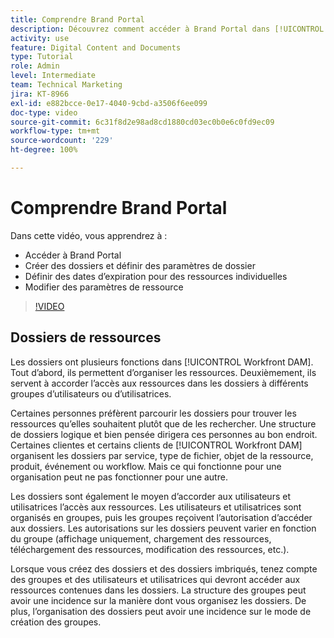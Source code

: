```yaml
---
title: Comprendre Brand Portal
description: Découvrez comment accéder à Brand Portal dans [!UICONTROL Workfront DAM], créez des dossiers, définissez des dates d’expiration pour chaque ressource et modifiez les paramètres de la ressource.
activity: use
feature: Digital Content and Documents
type: Tutorial
role: Admin
level: Intermediate
team: Technical Marketing
jira: KT-8966
exl-id: e882bcce-0e17-4040-9cbd-a3506f6ee099
doc-type: video
source-git-commit: 6c31f8d2e98ad8cd1880cd03ec0b0e6c0fd9ec09
workflow-type: tm+mt
source-wordcount: '229'
ht-degree: 100%

---
```


# Comprendre Brand Portal

Dans cette vidéo, vous apprendrez à :

* Accéder à Brand Portal
* Créer des dossiers et définir des paramètres de dossier
* Définir des dates d’expiration pour des ressources individuelles
* Modifier des paramètres de ressource

>[!VIDEO](https://video.tv.adobe.com/v/335229/?quality=12&learn=on)

## Dossiers de ressources

Les dossiers ont plusieurs fonctions dans [!UICONTROL Workfront DAM]. Tout d’abord, ils permettent d’organiser les ressources. Deuxièmement, ils servent à accorder l’accès aux ressources dans les dossiers à différents groupes d’utilisateurs ou d’utilisatrices.

Certaines personnes préfèrent parcourir les dossiers pour trouver les ressources qu’elles souhaitent plutôt que de les rechercher. Une structure de dossiers logique et bien pensée dirigera ces personnes au bon endroit. Certaines clientes et certains clients de [!UICONTROL Workfront DAM] organisent les dossiers par service, type de fichier, objet de la ressource, produit, événement ou workflow. Mais ce qui fonctionne pour une organisation peut ne pas fonctionner pour une autre.

Les dossiers sont également le moyen d’accorder aux utilisateurs et utilisatrices l’accès aux ressources. Les utilisateurs et utilisatrices sont organisés en groupes, puis les groupes reçoivent l’autorisation d’accéder aux dossiers. Les autorisations sur les dossiers peuvent varier en fonction du groupe (affichage uniquement, chargement des ressources, téléchargement des ressources, modification des ressources, etc.).

Lorsque vous créez des dossiers et des dossiers imbriqués, tenez compte des groupes et des utilisateurs et utilisatrices qui devront accéder aux ressources contenues dans les dossiers. La structure des groupes peut avoir une incidence sur la manière dont vous organisez les dossiers. De plus, l’organisation des dossiers peut avoir une incidence sur le mode de création des groupes.
